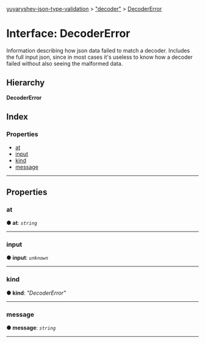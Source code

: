 [yuyaryshev-json-type-validation](../README.md) > ["decoder"](../modules/_decoder_.md) > [DecoderError](../interfaces/_decoder_.decodererror.md)

# Interface: DecoderError

Information describing how json data failed to match a decoder. Includes the full input json, since in most cases it's useless to know how a decoder failed without also seeing the malformed data.

## Hierarchy

**DecoderError**

## Index

### Properties

* [at](_decoder_.decodererror.md#at)
* [input](_decoder_.decodererror.md#input)
* [kind](_decoder_.decodererror.md#kind)
* [message](_decoder_.decodererror.md#message)

---

## Properties

<a id="at"></a>

###  at

**● at**: *`string`*

___
<a id="input"></a>

###  input

**● input**: *`unknown`*

___
<a id="kind"></a>

###  kind

**● kind**: *"DecoderError"*

___
<a id="message"></a>

###  message

**● message**: *`string`*

___

